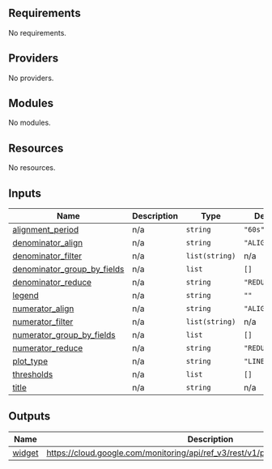 <!-- BEGIN_TF_DOCS -->
## Requirements

No requirements.

## Providers

No providers.

## Modules

No modules.

## Resources

No resources.

## Inputs

| Name | Description | Type | Default | Required |
|------|-------------|------|---------|:--------:|
| <a name="input_alignment_period"></a> [alignment\_period](#input\_alignment\_period) | n/a | `string` | `"60s"` | no |
| <a name="input_denominator_align"></a> [denominator\_align](#input\_denominator\_align) | n/a | `string` | `"ALIGN_RATE"` | no |
| <a name="input_denominator_filter"></a> [denominator\_filter](#input\_denominator\_filter) | n/a | `list(string)` | n/a | yes |
| <a name="input_denominator_group_by_fields"></a> [denominator\_group\_by\_fields](#input\_denominator\_group\_by\_fields) | n/a | `list` | `[]` | no |
| <a name="input_denominator_reduce"></a> [denominator\_reduce](#input\_denominator\_reduce) | n/a | `string` | `"REDUCE_SUM"` | no |
| <a name="input_legend"></a> [legend](#input\_legend) | n/a | `string` | `""` | no |
| <a name="input_numerator_align"></a> [numerator\_align](#input\_numerator\_align) | n/a | `string` | `"ALIGN_RATE"` | no |
| <a name="input_numerator_filter"></a> [numerator\_filter](#input\_numerator\_filter) | n/a | `list(string)` | n/a | yes |
| <a name="input_numerator_group_by_fields"></a> [numerator\_group\_by\_fields](#input\_numerator\_group\_by\_fields) | n/a | `list` | `[]` | no |
| <a name="input_numerator_reduce"></a> [numerator\_reduce](#input\_numerator\_reduce) | n/a | `string` | `"REDUCE_SUM"` | no |
| <a name="input_plot_type"></a> [plot\_type](#input\_plot\_type) | n/a | `string` | `"LINE"` | no |
| <a name="input_thresholds"></a> [thresholds](#input\_thresholds) | n/a | `list` | `[]` | no |
| <a name="input_title"></a> [title](#input\_title) | n/a | `string` | n/a | yes |

## Outputs

| Name | Description |
|------|-------------|
| <a name="output_widget"></a> [widget](#output\_widget) | https://cloud.google.com/monitoring/api/ref_v3/rest/v1/projects.dashboards#XyChart |
<!-- END_TF_DOCS -->